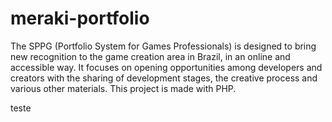# meraki-portfolio
 The SPPG (Portfolio System for Games Professionals) is designed to bring new recognition to the game creation area in Brazil, in an online and accessible way. It focuses on opening opportunities among developers and creators with the sharing of development stages, the creative process and various other materials. This project is made with PHP.

 teste
